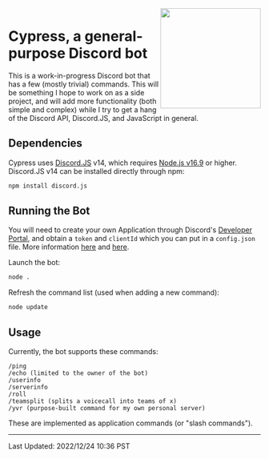 <img src="https://user-images.githubusercontent.com/41103373/209212413-cf00931e-c7fe-43b9-b4e5-fcdf0d094010.png" width="200" height="200" align="right"/>

# Cypress, a general-purpose Discord bot
This is a work-in-progress Discord bot that has a few (mostly trivial) commands. This will be something I hope to work on as a side project, and will add more functionality (both simple and complex) while I try to get a hang of the Discord API, Discord.JS, and JavaScript in general.

## Dependencies 
Cypress uses [Discord.JS](https://discord.js.org/) v14, which requires [Node.js v16.9](https://nodejs.org/en/) or higher. Discord.JS v14 can be installed directly through npm:
```bash
npm install discord.js
```

## Running the Bot
You will need to create your own Application through Discord's [Developer Portal](https://discord.com/developers/applications), and obtain a `token` and `clientId` which you can put in a `config.json` file. More information [here](https://discordjs.guide/preparations/setting-up-a-bot-application.html) and [here](https://discordjs.guide/preparations/adding-your-bot-to-servers.html).

Launch the bot:
```bash
node .
```
Refresh the command list (used when adding a new command):
```bash
node update
```

## Usage
Currently, the bot supports these commands:
```
/ping
/echo (limited to the owner of the bot)
/userinfo
/serverinfo
/roll
/teamsplit (splits a voicecall into teams of x)
/yvr (purpose-built command for my own personal server)
```
These are implemented as application commands (or "slash commands").

---
Last Updated: 2022/12/24 10:36 PST
